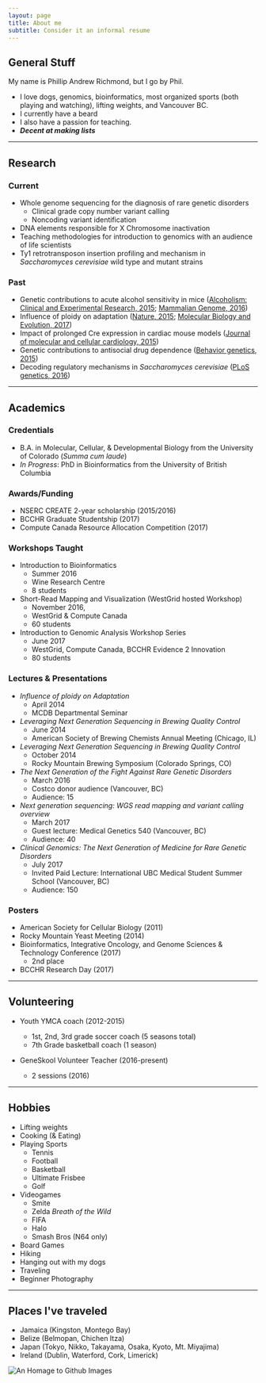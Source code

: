 ```yaml
---
layout: page
title: About me
subtitle: Consider it an informal resume
---
```

## General Stuff

My name is Phillip Andrew Richmond, but I go by Phil.  

- I love dogs, genomics, bioinformatics, most organized sports (both playing and watching), lifting weights, and Vancouver BC.
- I currently have a beard
- I also have a passion for teaching.
- ***Decent at making lists***

---

## Research
### Current
- Whole genome sequencing for the diagnosis of rare genetic disorders
  - Clinical grade copy number variant calling
  - Noncoding variant identification
- DNA elements responsible for X Chromosome inactivation 
- Teaching methodologies for introduction to genomics with an audience of life scientists
- Ty1 retrotransposon insertion profiling and mechanism in *Saccharomyces cerevisiae* wild type and mutant strains

### Past
- Genetic contributions to acute alcohol sensitivity in mice ([Alcoholism: Clinical and Experimental Research, 2015](https://scholar.google.ca/citations?view_op=view_citation&hl=en&user=Q5vulG4AAAAJ&citation_for_view=Q5vulG4AAAAJ:d1gkVwhDpl0C); [Mammalian Genome, 2016](https://scholar.google.ca/citations?view_op=view_citation&hl=en&user=Q5vulG4AAAAJ&citation_for_view=Q5vulG4AAAAJ:qjMakFHDy7sC))
- Influence of ploidy on adaptation ([Nature, 2015](https://scholar.google.ca/citations?view_op=view_citation&hl=en&user=Q5vulG4AAAAJ&citation_for_view=Q5vulG4AAAAJ:u5HHmVD_uO8C); [Molecular Biology and Evolution, 2017](https://scholar.google.ca/citations?view_op=view_citation&hl=en&user=Q5vulG4AAAAJ&citation_for_view=Q5vulG4AAAAJ:Y0pCki6q_DkC))
- Impact of prolonged Cre expression in cardiac mouse models ([Journal of molecular and cellular cardiology, 2015](https://scholar.google.ca/citations?view_op=view_citation&hl=en&user=Q5vulG4AAAAJ&citation_for_view=Q5vulG4AAAAJ:u-x6o8ySG0sC))
- Genetic contributions to antisocial drug dependence ([Behavior genetics, 2015](https://scholar.google.ca/citations?view_op=view_citation&hl=en&user=Q5vulG4AAAAJ&citation_for_view=Q5vulG4AAAAJ:9yKSN-GCB0IC))
- Decoding regulatory mechanisms in *Saccharomyces cerevisiae* ([PLoS genetics, 2016](https://scholar.google.ca/citations?view_op=view_citation&hl=en&user=Q5vulG4AAAAJ&citation_for_view=Q5vulG4AAAAJ:2osOgNQ5qMEC))

---

## Academics
### Credentials
- B.A. in Molecular, Cellular, & Developmental Biology from the University of Colorado (*Summa cum laude*)
- *In Progress*: PhD in Bioinformatics from the University of British Columbia

### Awards/Funding
- NSERC CREATE 2-year scholarship (2015/2016)
- BCCHR Graduate Studentship (2017)
- Compute Canada Resource Allocation Competition (2017)

### Workshops Taught
- Introduction to Bioinformatics
  - Summer 2016
  - Wine Research Centre
  - 8 students
- Short-Read Mapping and Visualization (WestGrid hosted Workshop)
  - November 2016, 
  - WestGrid & Compute Canada 
  - 60 students
- Introduction to Genomic Analysis Workshop Series
  - June 2017 
  - WestGrid, Compute Canada, BCCHR Evidence 2 Innovation
  - 80 students
  
### Lectures & Presentations
- *Influence of ploidy on Adaptation*
  - April 2014
  - MCDB Departmental Seminar 
- *Leveraging Next Generation Sequencing in Brewing Quality Control*
  - June 2014
  - American Society of Brewing Chemists Annual Meeting (Chicago, IL)
- *Leveraging Next Generation Sequencing in Brewing Quality Control*
  - October 2014
  - Rocky Mountain Brewing Symposium (Colorado Springs, CO)
- *The Next Generation of the Fight Against Rare Genetic Disorders*
  - March 2016
  - Costco donor audience (Vancouver, BC)
  - Audience: 15
- *Next generation sequencing: WGS read mapping and variant calling overview*
  - March 2017
  - Guest lecture: Medical Genetics 540 (Vancouver, BC)
  - Audience: 40
- *Clinical Genomics: The Next Generation of Medicine for Rare Genetic Disorders*
  - July 2017
  - Invited Paid Lecture: International UBC Medical Student Summer School (Vancouver, BC)
  - Audience: 150

### Posters
- American Society for Cellular Biology (2011)
- Rocky Mountain Yeast Meeting (2014)
- Bioinformatics, Integrative Oncology, and Genome Sciences & Technology Conference (2017)
  - 2nd place
- BCCHR Research Day (2017)

----

## Volunteering
- Youth YMCA coach (2012-2015)
  - 1st, 2nd, 3rd grade soccer coach (5 seasons total)
  - 7th Grade basketball coach (1 season)

- GeneSkool Volunteer Teacher (2016-present)
  - 2 sessions (2016)

----

## Hobbies

- Lifting weights
- Cooking (& Eating)
- Playing Sports
  - Tennis
  - Football
  - Basketball
  - Ultimate Frisbee
  - Golf
- Videogames
  - Smite
  - Zelda *Breath of the Wild*
  - FIFA
  - Halo
  - Smash Bros (N64 only)
- Board Games
- Hiking
- Hanging out with my dogs
- Traveling
- Beginner Photography

---- 

## Places I've traveled

- Jamaica (Kingston, Montego Bay)
- Belize (Belmopan, Chichen Itza)
- Japan (Tokyo, Nikko, Takayama, Osaka, Kyoto, Mt. Miyajima)
- Ireland (Dublin, Waterford, Cork, Limerick)



![An Homage to Github Images][Octocat Founding Father]




[Google Scholar Link]:https://scholar.google.ca/citations?user=Q5vulG4AAAAJ&hl=en
[Octocat Founding Father]:http://octodex.github.com/images/founding-father.jpg

